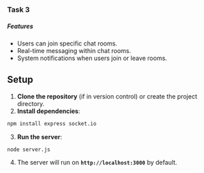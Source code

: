 
### Task 3

##### Features
- Users can join specific chat rooms.
- Real-time messaging within chat rooms.
- System notifications when users join or leave rooms.

## Setup

1. **Clone the repository** (if in version control) or create the project directory.
2. **Install dependencies**:
```bash
npm install express socket.io
```
3. **Run the server**:
```bash
node server.js
```
4. The server will run on **`http://localhost:3000`** by default.